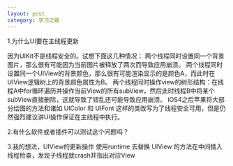 ```yaml
---
layout: post
category: 学习之路
---
```


1.为什么UI要在主线程更新

因为UIKit不是线程安全的。试想下面这几种情况：
两个线程同时设置同一个背景图片，那么很有可能因为当前图片被释放了两次而导致应用崩溃。 
两个线程同时设置同一个UIView的背景颜色，那么很有可能渲染显示的是颜色A，而此时在UIView逻辑树上的背景颜色属性为B。 
两个线程同时操作view的树形结构：在线程A中for循环遍历并操作当前View的所有subView，然后此时线程B中将某个subView直接删除，这就导致了错乱还可能导致应用崩溃。 
iOS4之后苹果将大部分绘图的方法和诸如 UIColor 和 UIFont 这样的类改写为了线程安全可用，但是仍然强烈建议讲UI操作保证在主线程中执行。

2.有什么软件或者插件可以测试这个问题吗？



3.我的想法，UIView的更新操作 使用runtime 去替换 UIView 的方法在中间插入 线程检查，发现子线程就crash并指出对应View